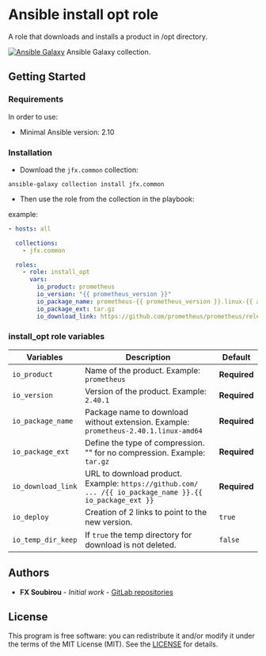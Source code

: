 # Ansible install opt role

A role that downloads and installs a product in /opt directory.

[![Ansible Galaxy](https://shields.io/badge/Ansible_Galaxy-informational?logo=ansible&style=flat-square)](https://galaxy.ansible.com/jfx/system) Ansible Galaxy collection.

## Getting Started

### Requirements

In order to use:

* Minimal Ansible version: 2.10

### Installation

* Download the `jfx.common` collection:

```shell
ansible-galaxy collection install jfx.common
```

* Then use the role from the collection in the playbook:

example:

```yaml
- hosts: all

  collections:
    - jfx.common

  roles:
    - role: install_opt
      vars:
        io_product: prometheus
        io_version: "{{ prometheus_version }}"
        io_package_name: prometheus-{{ prometheus_version }}.linux-{{ arch }}
        io_package_ext: tar.gz
        io_download_link: https://github.com/prometheus/prometheus/releases/download/v{{ prometheus_version }}/{{ io_package_name }}.{{ io_package_ext }}
```

### install_opt role variables

| Variables          | Description                                                                                             | Default      |
| ------------------ | ------------------------------------------------------------------------------------------------------- | ------------ |
| `io_product`       | Name of the product. Example: `prometheus`                                                              | **Required** |
| `io_version`       | Version of the product. Example: `2.40.1`                                                               | **Required** |
| `io_package_name`  | Package name to download without extension. Example: `prometheus-2.40.1.linux-amd64`                    | **Required** |
| `io_package_ext`   | Define the type of compression. "" for no compression. Example: `tar.gz`                                | **Required** |
| `io_download_link` | URL to download product. Example: `https://github.com/ ... /{{ io_package_name }}.{{ io_package_ext }}` | **Required** |
| `io_deploy`        | Creation of 2 links to point to the new version.                                                        | `true`       |
| `io_temp_dir_keep` | If `true` the temp directory for download is not deleted.                                               | `false`      |

## Authors

* **FX Soubirou** - *Initial work* - [GitLab repositories](https://gitlab.com/op_so)

## License

This program is free software: you can redistribute it and/or modify it under the terms of the MIT License (MIT). See the [LICENSE](https://opensource.org/licenses/MIT) for details.
